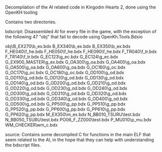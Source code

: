 Decompilation of the AI related code in Kingodm Hearts 2, done using the OpenKH tooling

Contains two directories.

bdscript: Disassembled AI for every file in the game, with the exception of the following 47 "obj" that fail to decode using OpenKh.Tools.Bdxio

obj\B_EX270\b_ex.bdx
B_EX340\b_ex.bdx
B_EX350\b_ex.bdx
F_HE040\f_he.bdx
F_HE050\f_he.bdx
F_HE090\f_he.bdx
F_TR040\f_tr.bdx
F_TR140\f_tr.bdx
G_EC123\g_ec.bdx
G_EC124\g_ec.bdx
G_EX900_MASTER\g_ex.bdx
G_OA300\g_oa.bdx
G_OA400\g_oa.bdx
G_OA500\g_oa.bdx
G_OA600\g_oa.bdx
G_OC160\g_oc.bdx
G_OC170\g_oc.bdx
G_OC180\g_oc.bdx
G_OD100\g_od.bdx
G_OD110\g_od.bdx
G_OD120\g_od.bdx
G_OD130\g_od.bdx
G_OD140\g_od.bdx
G_OD200\g_od.bdx
G_OD210\g_od.bdx
G_OD220\g_od.bdx
G_OD230\g_od.bdx
G_OD240\g_od.bdx
G_OD300\g_od.bdx
G_OD310\g_od.bdx
G_OD320\g_od.bdx
G_OD330\g_od.bdx
G_OD340\g_od.bdx
G_OD400\g_od.bdx
G_OD500\g_od.bdx
G_PP500\g_pp.bdx
G_PP510\g_pp.bdx
G_PP520\g_pp.bdx
G_PP600\g_pp.bdx
G_PP610\g_pp.bdx
G_PP620\g_pp.bdx
M_EX350\m_ex.bdx
N_BB010_TSURU\test.bdx
N_BB050_TSURU\test.bdx
PO06_F_ZZ000\test.bdx
P_MU010\p_mu.bdx
WM_CHECKER\wm_c.bdx

source: Contains some decompiled C for functions in the main ELF that seem related to the AI, in the hope that they can help with understanding the bdscript files.